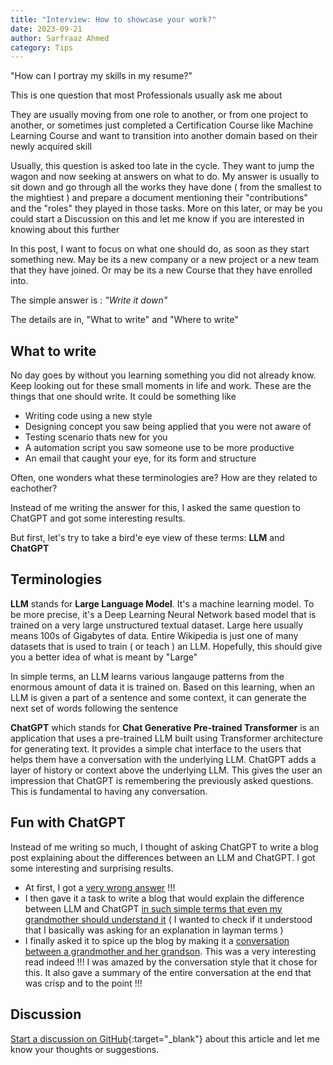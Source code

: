 ```yaml
---
title: "Interview: How to showcase your work?"
date: 2023-09-21
author: Sarfraaz Ahmed
category: Tips
---
```


"How can I portray my skills in my resume?"

This is one question that most Professionals usually ask me about

They are usually moving from one role to another, or from one project to
another, or sometimes just completed a Certification Course like Machine
Learning Course and want to transition into another domain based on their newly
acquired skill

Usually, this question is asked too late in the cycle. They want to jump the
wagon and now seeking at answers on what to do. My answer is usually to sit
down and go through all the works they have done ( from the smallest to the
mightiest ) and prepare a document mentioning their "contributions" and the
"roles" they played in those tasks. More on this later, or may be you could
start a Discussion on this and let me know if you are interested in knowing
about this further

In this post, I want to focus on what one should do, as soon as they start
something new. May be its a new company or a new project or a new team that
they have joined. Or may be its a new Course that they have enrolled into.

The simple answer is : *"Write it down"*

The details are in, "What to write" and "Where to write"

## What to write

No day goes by without you learning something you did not already know. Keep
looking out for these small moments in life and work. These are the things that
one should write. It could be something like

- Writing code using a new style
- Designing concept you saw being applied that you were not aware of
- Testing scenario thats new for you
- A automation script you saw someone use to be more productive
- An email that caught your eye, for its form and structure

Often, one wonders what these terminologies are? How are they related to eachother?

Instead of me writing the answer for this, I asked the same question to ChatGPT and got some interesting results.

But first, let's try to take a bird'e eye view of these terms: **LLM** and **ChatGPT**

## Terminologies

**LLM** stands for **Large Language Model**. It's a machine learning model. To be more precise, it's a Deep Learning Neural Network based model that is trained on a very large unstructured textual dataset. Large here usually means 100s of Gigabytes of data. Entire Wikipedia is just one of many datasets that is used to train ( or teach ) an LLM. Hopefully, this should give you a better idea of what is meant by "Large"


In simple terms, an LLM learns various langauge patterns from the enormous amount of data it is trained on. Based on this learning, when an LLM is given a part of a sentence and some context, it can generate the next set of words following the sentence


**ChatGPT** which stands for **Chat Generative Pre-trained Transformer** is an
application that uses a pre-trained LLM built using Transformer architecture
for generating text. It provides a simple chat interface to the users that
helps them have a conversation with the underlying LLM. ChatGPT adds a layer of
history or context above the underlying LLM. This gives the user an impression
that ChatGPT is remembering the previously asked questions. This is fundamental
to having any conversation.


## Fun with ChatGPT

Instead of me writing so much, I thought of asking ChatGPT to write a blog post
explaining about the differences between an LLM and ChatGPT. I got some
interesting and surprising results.

- At first, I got a [very wrong answer](https://asarfraaz.github.io/share2learn/data/wrong-llm.html) !!!
- I then gave it a task to write a blog that would explain the difference between LLM and ChatGPT [in such simple terms that even my grandmother should understand it](https://asarfraaz.github.io/share2learn/data/grandma-llm-chatgpt.html) ( I wanted to check if it understood that I basically was asking for an explanation in layman terms )
- I finally asked it to spice up the blog by making it a [conversation between a grandmother and her grandson](https://asarfraaz.github.io/share2learn/data/convo-llm-chatgpt.html). This was a very interesting read indeed !!! I was amazed by the conversation style that it chose for this. It also gave a summary of the entire conversation at the end that was crisp and to the point !!!

## Discussion

[Start a discussion on GitHub](https://github.com/asarfraaz/share2learn/discussions/new/choose){:target="_blank"} about this article and let me know your thoughts or suggestions.


